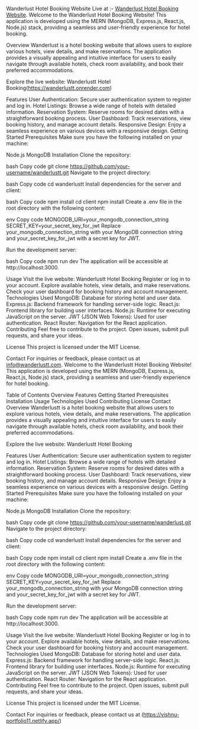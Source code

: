 Wanderlust Hotel Booking Website
Live at :- [Wanderlust Hotel Booking Website](https://wanderlustt.onrender.com).
Welcome to the Wanderlust Hotel Booking Website! This application is developed using the MERN (MongoDB, Express.js, React.js, Node.js) stack, providing a seamless and user-friendly experience for hotel booking.


Overview
Wanderlust is a hotel booking website that allows users to explore various hotels, view details, and make reservations. The application provides a visually appealing and intuitive interface for users to easily navigate through available hotels, check room availability, and book their preferred accommodations.

Explore the live website: Wanderlustt Hotel Booking(https://wanderlustt.onrender.com)

Features
User Authentication: Secure user authentication system to register and log in.
Hotel Listings: Browse a wide range of hotels with detailed information.
Reservation System: Reserve rooms for desired dates with a straightforward booking process.
User Dashboard: Track reservations, view booking history, and manage account details.
Responsive Design: Enjoy a seamless experience on various devices with a responsive design.
Getting Started
Prerequisites
Make sure you have the following installed on your machine:

Node.js
MongoDB
Installation
Clone the repository:

bash
Copy code
git clone https://github.com/your-username/wanderlustt.git
Navigate to the project directory:

bash
Copy code
cd wanderlustt
Install dependencies for the server and client:

bash
Copy code
npm install
cd client
npm install
Create a .env file in the root directory with the following content:

env
Copy code
MONGODB_URI=your_mongodb_connection_string
SECRET_KEY=your_secret_key_for_jwt
Replace your_mongodb_connection_string with your MongoDB connection string and your_secret_key_for_jwt with a secret key for JWT.

Run the development server:

bash
Copy code
npm run dev
The application will be accessible at http://localhost:3000.

Usage
Visit the live website: Wanderlustt Hotel Booking
Register or log in to your account.
Explore available hotels, view details, and make reservations.
Check your user dashboard for booking history and account management.
Technologies Used
MongoDB: Database for storing hotel and user data.
Express.js: Backend framework for handling server-side logic.
React.js: Frontend library for building user interfaces.
Node.js: Runtime for executing JavaScript on the server.
JWT (JSON Web Tokens): Used for user authentication.
React Router: Navigation for the React application.
Contributing
Feel free to contribute to the project. Open issues, submit pull requests, and share your ideas.

License
This project is licensed under the MIT License.

Contact
For inquiries or feedback, please contact us at info@wanderlustt.com.
Welcome to the Wanderlustt Hotel Booking Website! This application is developed using the MERN (MongoDB, Express.js, React.js, Node.js) stack, providing a seamless and user-friendly experience for hotel booking.

Table of Contents
Overview
Features
Getting Started
Prerequisites
Installation
Usage
Technologies Used
Contributing
License
Contact
Overview
Wanderlustt is a hotel booking website that allows users to explore various hotels, view details, and make reservations. The application provides a visually appealing and intuitive interface for users to easily navigate through available hotels, check room availability, and book their preferred accommodations.

Explore the live website: Wanderlustt Hotel Booking

Features
User Authentication: Secure user authentication system to register and log in.
Hotel Listings: Browse a wide range of hotels with detailed information.
Reservation System: Reserve rooms for desired dates with a straightforward booking process.
User Dashboard: Track reservations, view booking history, and manage account details.
Responsive Design: Enjoy a seamless experience on various devices with a responsive design.
Getting Started
Prerequisites
Make sure you have the following installed on your machine:

Node.js
MongoDB
Installation
Clone the repository:

bash
Copy code
git clone https://github.com/your-username/wanderlust.git
Navigate to the project directory:

bash
Copy code
cd wanderlustt
Install dependencies for the server and client:

bash
Copy code
npm install
cd client
npm install
Create a .env file in the root directory with the following content:

env
Copy code
MONGODB_URI=your_mongodb_connection_string
SECRET_KEY=your_secret_key_for_jwt
Replace your_mongodb_connection_string with your MongoDB connection string and your_secret_key_for_jwt with a secret key for JWT.

Run the development server:

bash
Copy code
npm run dev
The application will be accessible at http://localhost:3000.

Usage
Visit the live website: Wanderlustt Hotel Booking
Register or log in to your account.
Explore available hotels, view details, and make reservations.
Check your user dashboard for booking history and account management.
Technologies Used
MongoDB: Database for storing hotel and user data.
Express.js: Backend framework for handling server-side logic.
React.js: Frontend library for building user interfaces.
Node.js: Runtime for executing JavaScript on the server.
JWT (JSON Web Tokens): Used for user authentication.
React Router: Navigation for the React application.
Contributing
Feel free to contribute to the project. Open issues, submit pull requests, and share your ideas.

License
This project is licensed under the MIT License.

Contact
For inquiries or feedback, please contact us at (https://vishnu-portfolio11.netlify.app/)
